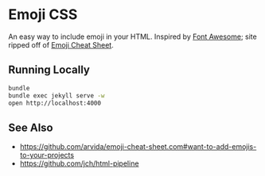 # Emoji CSS

An easy way to include emoji in your HTML. Inspired by [Font Awesome](http://fortawesome.github.io/Font-Awesome/); site ripped off of [Emoji Cheat Sheet](http://www.emoji-cheat-sheet.com/).

## Running Locally

```bash
bundle
bundle exec jekyll serve -w
open http://localhost:4000
```

## See Also

* https://github.com/arvida/emoji-cheat-sheet.com#want-to-add-emojis-to-your-projects
* https://github.com/jch/html-pipeline
